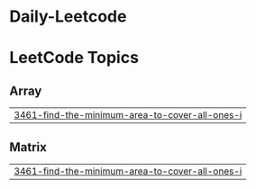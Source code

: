 # Daily-Leetcode
<!---LeetCode Topics Start-->
# LeetCode Topics
## Array
|  |
| ------- |
| [3461-find-the-minimum-area-to-cover-all-ones-i](https://github.com/AlexshaPonChalesM/Daily-Leetcode/tree/master/3461-find-the-minimum-area-to-cover-all-ones-i) |
## Matrix
|  |
| ------- |
| [3461-find-the-minimum-area-to-cover-all-ones-i](https://github.com/AlexshaPonChalesM/Daily-Leetcode/tree/master/3461-find-the-minimum-area-to-cover-all-ones-i) |
<!---LeetCode Topics End-->